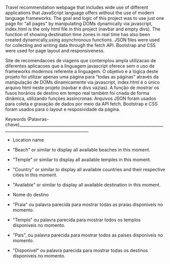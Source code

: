 Travel recommendation webpage that includes wide use of 
different applications that JavaScript language 
offers without the use of modern language frameworks. 
The goal and logic of this project was to use just 
one page for "all pages" by manipulating DOMs dynamically via javascript, 
index.html is the only html file in this project (navbar and empty divs). 
The function of showing destination time zones in real time 
has also been created dynamically,using asynchronous functions. 
JSON files were used for collecting and writing data through the fetch API. 
Bootstrap and CSS were used for page layout and responsiveness.


Site de recomendacoes de viagens que contemplou ampla utilizacao de diferentes aplicacoes 
que a linguagem javascript oferece sem o uso de frameworks modernos referente a linguagem. 
O objetivo e a lógica deste projeto foi utilizar apenas uma página para "todas as páginas"
através da manipulação de DOMs dinamicamente via javascript, 
index.html é o único arquivo html neste projeto (navbar e divs vazias). 
A função de mostrar os fusos horários de destino em tempo real 
também foi criada de forma dinâmica,
utilizando funções assíncronas. 
Arquivos JSON foram usados ​​para coleta e gravação de dados por meio da API fetch. 
Bootstrap e CSS foram usados ​​para o layout e resposividade da página.


Keywords (Palavras-chave)________________________________________________________________________________________________________________

* Location name
* "Beach" or similar to display all available beaches in this moment.
* "Temple" or similar to display all available temples in this moment.
* "Country" or similar to display all available countries and their respective cities in this moment.
* "Available" or similar to display all available destination in this moment.

  
* Nome do destino
* "Praia" ou palavra parecida para mostrar todas as praias disponiveis no momento.
* "Templo" ou palavra parecida para mostrar todos os templos disponiveis no momento.
* "Pais", ou palavra parecida para mostrar todos as paises disponiveis no momento.
* "Disponivel" ou palavra parecida para mostrar todas os destinos disponiveis no momento.




